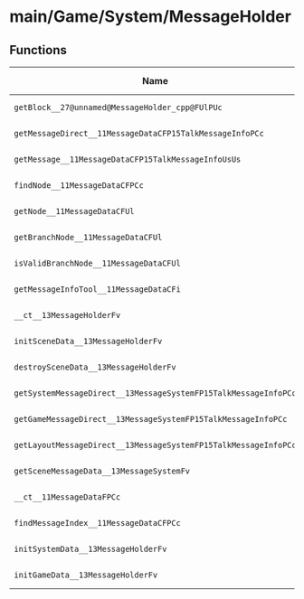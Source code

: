 # main/Game/System/MessageHolder

## Functions

| Name | Address | Match % |
|------|---------|---------|
| `getBlock__27@unnamed@MessageHolder_cpp@FUlPUc` | `0x803A2198` | :x: (0.0%) |
| `getMessageDirect__11MessageDataCFP15TalkMessageInfoPCc` | `0x803A21D4` | :x: (0.0%) |
| `getMessage__11MessageDataCFP15TalkMessageInfoUsUs` | `0x803A224C` | :x: (0.0%) |
| `findNode__11MessageDataCFPCc` | `0x803A22D8` | :x: (0.0%) |
| `getNode__11MessageDataCFUl` | `0x803A234C` | :x: (0.0%) |
| `getBranchNode__11MessageDataCFUl` | `0x803A2360` | :x: (0.0%) |
| `isValidBranchNode__11MessageDataCFUl` | `0x803A2380` | :x: (0.0%) |
| `getMessageInfoTool__11MessageDataCFi` | `0x803A23A8` | :x: (0.0%) |
| `__ct__13MessageHolderFv` | `0x803A23C0` | :x: (0.0%) |
| `initSceneData__13MessageHolderFv` | `0x803A23D4` | :x: (0.0%) |
| `destroySceneData__13MessageHolderFv` | `0x803A23E0` | :x: (0.0%) |
| `getSystemMessageDirect__13MessageSystemFP15TalkMessageInfoPCc` | `0x803A23EC` | :x: (0.0%) |
| `getGameMessageDirect__13MessageSystemFP15TalkMessageInfoPCc` | `0x803A2438` | :x: (0.0%) |
| `getLayoutMessageDirect__13MessageSystemFP15TalkMessageInfoPCc` | `0x803A2484` | :x: (0.0%) |
| `getSceneMessageData__13MessageSystemFv` | `0x803A24D0` | :x: (0.0%) |
| `__ct__11MessageDataFPCc` | `0x803A24F8` | :x: (0.0%) |
| `findMessageIndex__11MessageDataCFPCc` | `0x803A264C` | :x: (0.0%) |
| `initSystemData__13MessageHolderFv` | `0x803A2740` | :x: (0.0%) |
| `initGameData__13MessageHolderFv` | `0x803A2788` | :x: (0.0%) |